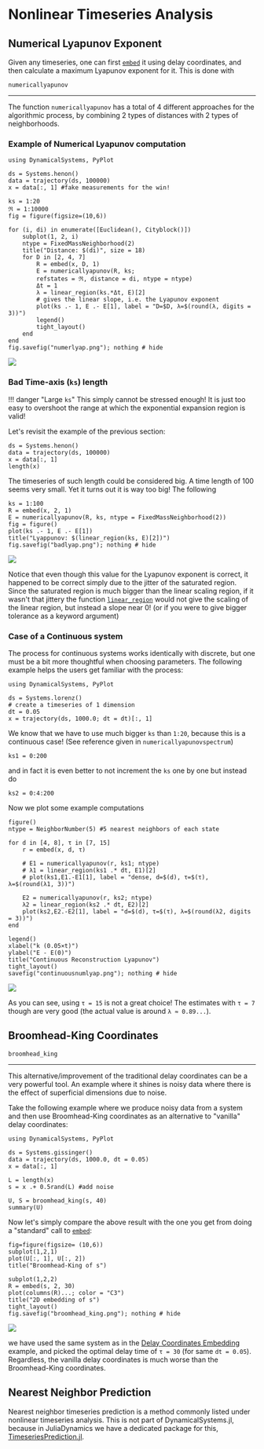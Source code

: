 # Nonlinear Timeseries Analysis

## Numerical Lyapunov Exponent
Given any timeseries, one can first [`embed`](@ref) it using
delay coordinates, and then calculate a maximum
Lyapunov exponent for it. This is done
with
```@docs
numericallyapunov
```
---
The function `numericallyapunov` has a total of 4 different approaches for the algorithmic process, by
combining 2 types of distances with 2 types of neighborhoods.

### Example of Numerical Lyapunov computation
```@example MAIN
using DynamicalSystems, PyPlot

ds = Systems.henon()
data = trajectory(ds, 100000)
x = data[:, 1] #fake measurements for the win!

ks = 1:20
ℜ = 1:10000
fig = figure(figsize=(10,6))

for (i, di) in enumerate([Euclidean(), Cityblock()])
    subplot(1, 2, i)
    ntype = FixedMassNeighborhood(2)
    title("Distance: $(di)", size = 18)
    for D in [2, 4, 7]
        R = embed(x, D, 1)
        E = numericallyapunov(R, ks;
        refstates = ℜ, distance = di, ntype = ntype)
        Δt = 1
        λ = linear_region(ks.*Δt, E)[2]
        # gives the linear slope, i.e. the Lyapunov exponent
        plot(ks .- 1, E .- E[1], label = "D=$D, λ=$(round(λ, digits = 3))")
        legend()
        tight_layout()
    end
end
fig.savefig("numerlyap.png"); nothing # hide
```
![](numerlyap.png)


### Bad Time-axis (`ks`) length

!!! danger "Large `ks`"
    This simply cannot be stressed enough! It is just too easy to overshoot
    the range at which the exponential expansion region is valid!

Let's revisit the example of the previous section:
```@example MAIN
ds = Systems.henon()
data = trajectory(ds, 100000)
x = data[:, 1]
length(x)
```
The timeseries of such length could be considered big. A time length of 100 seems
very small. Yet it turns out it is way too big! The following
```@example MAIN
ks = 1:100
R = embed(x, 2, 1)
E = numericallyapunov(R, ks, ntype = FixedMassNeighborhood(2))
fig = figure()
plot(ks .- 1, E .- E[1])
title("Lyappunov: $(linear_region(ks, E)[2])")
fig.savefig("badlyap.png"); nothing # hide
```
![](badlyap.png)

Notice that even though this value
for the Lyapunov exponent is correct, it happened to be correct simply due to the
jitter of the saturated region. Since the saturated region is much bigger
than the linear scaling region, if it wasn't that jittery the function
[`linear_region`](@ref) would not give the scaling of the linear region, but instead
a slope near 0! (or if you were to give bigger tolerance as a keyword argument)

### Case of a Continuous system
The process for continuous systems works identically with discrete, but one must be
a bit more thoughtful when choosing parameters. The following example helps the users get familiar with the process:
```@example MAIN
using DynamicalSystems, PyPlot

ds = Systems.lorenz()
# create a timeseries of 1 dimension
dt = 0.05
x = trajectory(ds, 1000.0; dt = dt)[:, 1]
```

We know that we have to use much bigger `ks` than `1:20`, because this is a continuous case! (See reference given in `numericallyapunovspectrum`)
```@example MAIN
ks1 = 0:200
```
and in fact it is even better to not increment the `ks` one by one but instead do
```@example MAIN
ks2 = 0:4:200
```
Now we plot some example computations
```@example MAIN
figure()
ntype = NeighborNumber(5) #5 nearest neighbors of each state

for d in [4, 8], τ in [7, 15]
    r = embed(x, d, τ)

    # E1 = numericallyapunov(r, ks1; ntype)
    # λ1 = linear_region(ks1 .* dt, E1)[2]
    # plot(ks1,E1.-E1[1], label = "dense, d=$(d), τ=$(τ), λ=$(round(λ1, 3))")

    E2 = numericallyapunov(r, ks2; ntype)
    λ2 = linear_region(ks2 .* dt, E2)[2]
    plot(ks2,E2.-E2[1], label = "d=$(d), τ=$(τ), λ=$(round(λ2, digits = 3))")
end

legend()
xlabel("k (0.05×t)")
ylabel("E - E(0)")
title("Continuous Reconstruction Lyapunov")
tight_layout()
savefig("continuousnumlyap.png"); nothing # hide
```
![](continuousnumlyap.png)

As you can see, using `τ = 15` is not a great choice! The estimates with
`τ = 7` though are very good (the actual value is around `λ ≈ 0.89...`).

## Broomhead-King Coordinates
```@docs
broomhead_king
```
---
This alternative/improvement of the traditional delay coordinates can be a very
powerful tool. An example where it shines is noisy data where there is the effect
of superficial dimensions due to noise.

Take the following example where we produce noisy data from a system and then use
Broomhead-King coordinates as an alternative to "vanilla" delay coordinates:

```@example MAIN
using DynamicalSystems, PyPlot

ds = Systems.gissinger()
data = trajectory(ds, 1000.0, dt = 0.05)
x = data[:, 1]

L = length(x)
s = x .+ 0.5rand(L) #add noise

U, S = broomhead_king(s, 40)
summary(U)
```

Now let's simply compare the above result with the one you get from doing a "standard" call to [`embed`](@ref):
```@example MAIN
fig=figure(figsize= (10,6))
subplot(1,2,1)
plot(U[:, 1], U[:, 2])
title("Broomhead-King of s")

subplot(1,2,2)
R = embed(s, 2, 30)
plot(columns(R)...; color = "C3")
title("2D embedding of s")
tight_layout()
fig.savefig("broomhead_king.png"); nothing # hide
```
![](broomhead_king.png)

we have used the same system as in the [Delay Coordinates Embedding](@ref) example, and picked the optimal
delay time of `τ = 30` (for same `dt = 0.05`). Regardless, the vanilla delay coordinates is much worse than the Broomhead-King coordinates.

## Nearest Neighbor Prediction
Nearest neighbor timeseries prediction is a method commonly listed under nonlinear timeseries analysis.
This is not part of DynamicalSystems.jl, because in JuliaDynamics we have a dedicated package for this, [TimeseriesPrediction.jl](https://juliadynamics.github.io/TimeseriesPrediction.jl/dev/).
